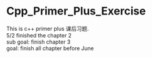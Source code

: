 # Cpp_Primer_Plus_Exercise
This is c++ primer plus 课后习题.\
5/2 finished the chapter 2\
sub goal: finish chapter 3\
goal: finish all chapter before June
